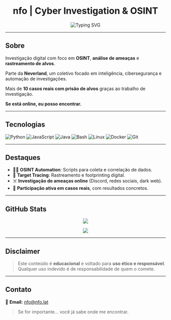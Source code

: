 <h1 align="center">nfo | Cyber Investigation & OSINT</h1>

<p align="center">
    <img src="https://readme-typing-svg.demolab.com?font=Fira+Code&size=22&pause=1000&center=true&width=500&lines=OSINT+%7C+Cyber+Investigation+%7C+Code;Tracking+digital+footprints;Part+of+Neverland;JavaScript+%7C+Java+%7C+Python" alt="Typing SVG" />
</p>

---

## Sobre

Investigação digital com foco em **OSINT**, **análise de ameaças** e **rastreamento de alvos**.

Parte da **Neverland**, um coletivo focado em inteligência, cibersegurança e automação de investigações.

Mais de **10 casos reais com prisão de alvos** graças ao trabalho de investigação.

**Se está online, eu posso encontrar.**

---

## Tecnologias

![Python](https://img.shields.io/badge/Python-3776AB?style=for-the-badge&logo=python&logoColor=white)
![JavaScript](https://img.shields.io/badge/JavaScript-F7DF1E?style=for-the-badge&logo=javascript&logoColor=black)
![Java](https://img.shields.io/badge/Java-007396?style=for-the-badge&logo=java&logoColor=white)
![Bash](https://img.shields.io/badge/Bash-4EAA25?style=for-the-badge&logo=gnu-bash&logoColor=white)
![Linux](https://img.shields.io/badge/Linux-FCC624?style=for-the-badge&logo=linux&logoColor=black)
![Docker](https://img.shields.io/badge/Docker-2496ED?style=for-the-badge&logo=docker&logoColor=white)
![Git](https://img.shields.io/badge/Git-F05032?style=for-the-badge&logo=git&logoColor=white)

---

## Destaques

- 🕵️‍♂️ **OSINT Automation**: Scripts para coleta e correlação de dados.
- 📡 **Target Tracing**: Rastreamento e footprinting digital.
- ☠️ **Investigação de ameaças online** (Discord, redes sociais, dark web).
- 📍 **Participação ativa em casos reais**, com resultados concretos.

---

## GitHub Stats

<p align="center">
  <img src="https://github-readme-stats.vercel.app/api?username=nfoltc&show_icons=true&theme=github_dark" />
</p>

<p align="center">
  <img src="https://github-readme-streak-stats.herokuapp.com/?user=nfoltc&theme=github-dark" />
</p>

---

## Disclaimer

> Este conteúdo é **educacional** e voltado para **uso ético e responsável**.  
> Qualquer uso indevido é de responsabilidade de quem o comete.

---

## Contato

📧 **Email:** [nfo@nfo.lat](mailto:nfo@nfo.lat)

> Se for importante... você já sabe onde me encontrar.
